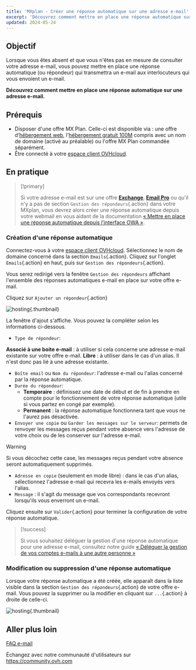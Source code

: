 ```yaml
---
title: 'MXplan - Créer une réponse automatique sur une adresse e-mail'
excerpt: 'Découvrez comment mettre en place une réponse automatique sur une adresse e-mail'
updated: 2024-05-24
---
```


## Objectif

Lorsque vous êtes absent et que vous n'êtes pas en mesure de consulter votre adresse e-mail, vous pouvez mettre en place une réponse automatique (ou répondeur) qui transmettra un e-mail aux interlocuteurs qui vous envoient un e-mail.

**Découvrez comment mettre en place une réponse automatique sur une adresse e-mail.**

## Prérequis

- Disposer d'une offre MX Plan. Celle-ci est disponible via : une offre d’[hébergement web](/links/web/hosting), l'[hébergement gratuit 100M](/links/web/domains-free-hosting) compris avec un nom de domaine (activé au préalable) ou l'offre MX Plan commandée séparément.
- Être connecté à votre [espace client OVHcloud](/links/manager).

## En pratique

> [!primary]
>
> Si votre adresse e-mail est sur une offre [**Exchange**](/links/web/emails-hosted-exchange/), [**Email Pro**](/links/web/emails-email-pro/) ou qu'il n'y a pas de section `Gestion des répondeurs`{.action} dans votre MXplan, vous devrez alors créer une réponse automatique depuis votre webmail en vous aidant de la documentation [« Mettre en place une réponse automatique depuis l’interface OWA »](/pages/web_cloud/email_and_collaborative_solutions/using_the_outlook_web_app_webmail/owa_automatic_replies).

### Création d'une réponse automatique

Connectez-vous à votre [espace client OVHcloud](/links/manager). Sélectionnez le nom de domaine concerné dans la section `Emails`{.action}. Cliquez sur l'onglet `Emails`{.action} en haut, puis sur `Gestion des répondeurs`{.action}.

Vous serez redirigé vers la fenêtre `Gestion des répondeurs` affichant l'ensemble des réponses automatiques e-mail en place sur votre offre e-mail.

Cliquez sur `Ajouter un répondeur`{.action}

![hosting](images/email_responder01.png){.thumbnail}

La fenêtre d'ajout s'affiche. Vous pouvez la compléter selon les informations ci-dessous.

- `Type de répondeur`:

**Associé à une boite e-mail** : à utiliser si cela concerne une adresse e-mail existante sur votre offre e-mail.
**Libre** : à utiliser dans le cas d'un alias. Il n'est donc pas lié à une adresse existante.

- `Boîte email` ou `Nom du répondeur`: l'adresse e-mail ou l'alias concerné par la réponse automatique.
- `Durée du répondeur`:
    - **Temporaire** : définissez une date de début et de fin à prendre en compte pour le fonctionnement de votre réponse automatique (utile si vous partez en congé par exemple).
    - **Permanent** : la réponse automatique fonctionnera tant que vous ne l'aurez pas désactivée.
- `Envoyer une copie` ou `Garder les messages sur le serveur`: permets de renvoyer les messages reçus pendant votre absence vers l'adresse de votre choix ou de les conserver sur l'adresse e-mail.

> [!warning]
>
> Si vous décochez cette case, les messages reçus pendant votre absence seront automatiquement supprimés.

- `Adresse en copie` (seulement en mode libre) : dans le cas d'un alias, sélectionnez l'adresse e-mail qui recevra les e-mails envoyés vers l'alias.
- `Message` : il s'agit du message que vos correspondants recevront lorsqu'ils vous enverront un e-mail.

Cliquez ensuite sur `Valider`{.action} pour terminer la configuration de votre réponse automatique.

> [!success]
>
> Si vous souhaitez déléguer la gestion d'une réponse automatique pour une adresse e-mail, consultez notre guide [« Déléguer la gestion de vos comptes e-mails à une autre personne »](/pages/web_cloud/email_and_collaborative_solutions/mx_plan/feature_delegation)

### Modification ou suppression d'une réponse automatique

Lorsque votre réponse automatique a été créée, elle apparaît dans la liste visible dans la section `Gestion des répondeurs`{.action} de votre offre e-mail. Vous pouvez la supprimer ou la modifier en cliquant sur `...`{.action} à droite de celle-ci.

![hosting](images/email_responder02.png){.thumbnail}

## Aller plus loin

[FAQ e-mail](/pages/web_cloud/email_and_collaborative_solutions/mx_plan/faq-emails)

Échangez avec notre communauté d'utilisateurs sur <https://community.ovh.com>
